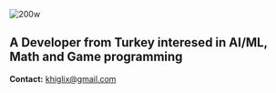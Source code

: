 
![200w](https://github.com/Higlix/Higlix/assets/109249128/5c0e3b31-e409-49ce-a7b3-f8e0ab79d85a)


<h2 align="left">A Developer from Turkey interesed in AI/ML, Math and Game programming</h2>

**Contact:**
khiglix@gmail.com
